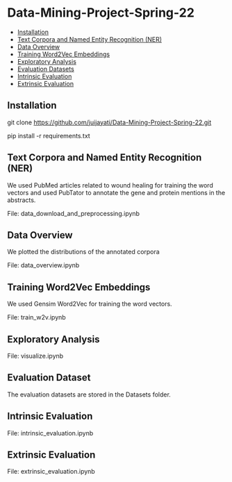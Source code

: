 # Data-Mining-Project-Spring-22

* [Installation](#pip)
* [Text Corpora and Named Entity Recognition (NER)](#ner)
* [Data Overview](#overview)
* [Training Word2Vec Embeddings](#w2v)
* [Exploratory Analysis](#vis)
* [Evaluation Datasets](#dataset)
* [Intrinsic Evaluation](#intrinsic)
* [Extrinsic Evaluation](#extrinsic)

## Installation
<a name="pip"></a>
git clone https://github.com/juijayati/Data-Mining-Project-Spring-22.git

pip install -r requirements.txt

## Text Corpora and Named Entity Recognition (NER)
<a name="ner"></a>
We used PubMed articles related to wound healing for training the word vectors and used PubTator to annotate the gene and protein mentions in the abstracts. 

File: data_download_and_preprocessing.ipynb

## Data Overview
<a name="overview"></a>
We plotted the distributions of the annotated corpora

File: data_overview.ipynb

## Training Word2Vec Embeddings
<a name="w2v"></a>
We used Gensim Word2Vec for training the word vectors.

File: train_w2v.ipynb

## Exploratory Analysis
<a name="vis"></a>
File: visualize.ipynb

## Evaluation Dataset
<a name="dataset"></a>
The evaluation datasets are stored in the Datasets folder.

## Intrinsic Evaluation
<a name="intrinsic"></a>
File: intrinsic_evaluation.ipynb

## Extrinsic Evaluation
<a name="extrinsic"></a>
File: extrinsic_evaluation.ipynb




